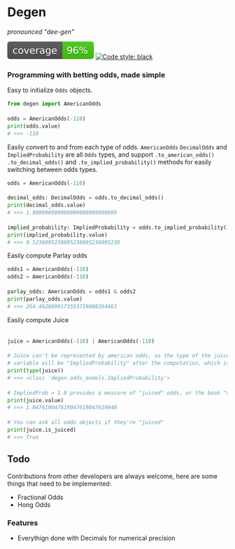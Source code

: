 # Degen 

*pronounced "dee-gen"*

![alt text](https://github.com/jzuhusky/degen/blob/master/coverage.svg?raw=true)
[![Code style: black](https://img.shields.io/badge/code%20style-black-000000.svg)](https://github.com/psf/black)

### Programming with betting odds, made simple

Easy to initialize `Odds` objects.
```python
from degen import AmericanOdds

odds = AmericanOdds(-110)
print(odds.value)
# >>> -110
```

Easily convert to and from each type of odds. `AmericanOdds` `DecimalOdds` and `ImpliedProbability` are all `Odds` types, and support `.to_american_odds()` `.to_decimal_odds()` and `.to_implied_probability()` methods for easily switching between odds types. 
```python
odds = AmericanOdds(-110)

decimal_odds: DecimalOdds = odds.to_decimal_odds()
print(decimal_odds.value)
# >>> 1.909090909090909090909090909

implied_probability: ImpliedProbability = odds.to_implied_probability()
print(implied_probability.value)
# >>> 0.5238095238095238095238095238
```

Easily compute Parlay odds
```python
odds1 = AmericanOdds(-110)
odds2 = AmericanOdds(-110)

parlay_odds: AmericanOdds = odds1 & odds2
print(parlay_odds.value)
# >>> 264.4628099173553719008264463
```

Easily compute Juice
```python

juice = AmericanOdds(-110) | AmericanOdds(-110)

# Juice can't be represented by american odds, so the type of the juice 
# variable will be "ImpliedProbability" after the computation, which is still an Odds type. 
print(type(juice))
# >>> <class 'degen.odds_models.ImpliedProbability'>

# ImpliedProb > 1.0 provides a measure of "juiced" odds, or the book "vig"
print(juice.value)
# >>> 1.047619047619047619047619048

# You can ask all odds objects if they're "juiced"
print(juice.is_juiced)
# >>> True
```

## Todo

Contributions from other developers are always welcome, here are some things that need to be implemented:

* Fractional Odds
* Hong Odds 


### Features

 * Everythign done with Decimals for numerical precision
